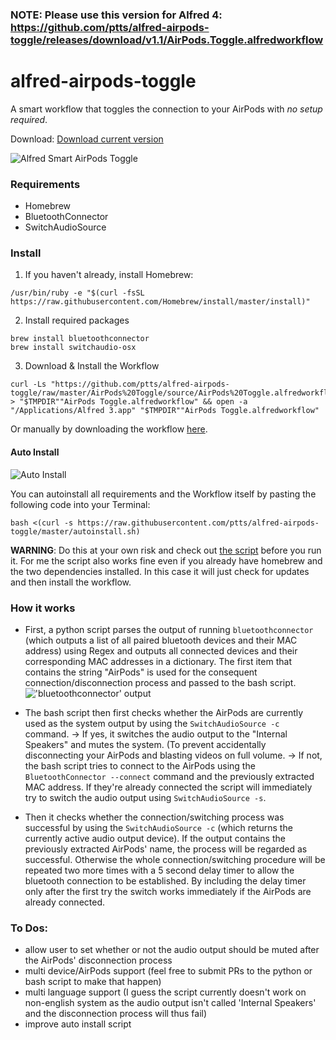 ### NOTE: Please use this version for Alfred 4: https://github.com/ptts/alfred-airpods-toggle/releases/download/v1.1/AirPods.Toggle.alfredworkflow

# alfred-airpods-toggle

A smart workflow that toggles the connection to your AirPods with *no setup required*.

Download: [Download current version](https://github.com/ptts/alfred-airpods-toggle/raw/master/AirPods%20Toggle.alfredworkflow)

![Alfred Smart AirPods Toggle](https://raw.githubusercontent.com/ptts/alfred-airpods-toggle/master/images/alfred_airpods.gif)

### Requirements
- Homebrew
- BluetoothConnector
- SwitchAudioSource

### Install
1. If you haven't already, install Homebrew:
```
/usr/bin/ruby -e "$(curl -fsSL https://raw.githubusercontent.com/Homebrew/install/master/install)"
```
2. Install required packages
```
brew install bluetoothconnector
brew install switchaudio-osx
```
3. Download & Install the Workflow
```
curl -Ls "https://github.com/ptts/alfred-airpods-toggle/raw/master/AirPods%20Toggle/source/AirPods%20Toggle.alfredworkflow" > "$TMPDIR""AirPods Toggle.alfredworkflow" && open -a "/Applications/Alfred 3.app" "$TMPDIR""AirPods Toggle.alfredworkflow"
```
Or manually by downloading the workflow [here](https://github.com/ptts/alfred-airpods-toggle/raw/master/AirPods%20Toggle/source/AirPods%20Toggle.alfredworkflow).

#### Auto Install
![Auto Install](https://raw.githubusercontent.com/ptts/alfred-airpods-toggle/master/images/auto_install.gif)

You can autoinstall all requirements and the Workflow itself by pasting the following code into your Terminal:
```
bash <(curl -s https://raw.githubusercontent.com/ptts/alfred-airpods-toggle/master/autoinstall.sh)
```
**WARNING**: Do this at your own risk and check out [the script](https://raw.githubusercontent.com/ptts/alfred-airpods-toggle/master/autoinstall.sh) before you run it. For me the script also works fine even if you already have homebrew and the two dependencies installed. In this case it will just check for updates and then install the workflow.

### How it works
- First, a python script parses the output of running ```bluetoothconnector``` (which outputs a list of all paired bluetooth devices and their MAC address) using Regex and outputs all connected devices and their corresponding MAC addresses in a dictionary. The first item that contains the string "AirPods" is used for the consequent connection/disconnection process and passed to the bash script.
!['bluetoothconnector' output](https://raw.githubusercontent.com/ptts/alfred-airpods-toggle/master/images/alfred_bluetoothconnector.jpg)

- The bash script then first checks whether the AirPods are currently used as the system output by using the ```SwitchAudioSource -c``` command.
→ If yes, it switches the audio output to the "Internal Speakers" and mutes the system. (To prevent accidentally disconnecting your AirPods and blasting videos on full volume.
→ If not, the bash script tries to connect to the AirPods using the ```BluetoothConnector --connect``` command and the previously extracted MAC address. 
If they're already connected the script will immediately try to switch the audio output using ```SwitchAudioSource -s```.

- Then it checks whether the connection/switching process was successful by using the  ```SwitchAudioSource -c``` (which returns the currently active audio output device). If the output contains the previously extracted AirPods' name, the process will be regarded as successful.
Otherwise the whole connection/switching procedure will be repeated two more times with a 5 second delay timer to allow the bluetooth connection to be established. By including the delay timer only after the first try the switch works immediately if the AirPods are already connected. 

### To Dos:
- allow user to set whether or not the audio output should be muted after the AirPods' disconnection process
- multi device/AirPods support (feel free to submit PRs to the python or bash script to make that happen)
- multi language support (I guess the script currently doesn't work on non-english system as the audio output isn't called 'Internal Speakers' and the disconnection process will thus fail)
- improve auto install script
